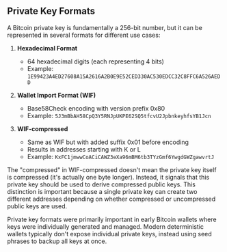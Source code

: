## Private Key Formats

A Bitcoin private key is fundamentally a 256-bit number, but it can be represented in several formats for different use cases:

1. **Hexadecimal Format**
   - 64 hexadecimal digits (each representing 4 bits)
   - Example: `1E99423A4ED27608A15A2616A2B0E9E52CED330AC530EDCC32C8FFC6A526AEDD`

2. **Wallet Import Format (WIF)**
   - Base58Check encoding with version prefix 0x80
   - Example: `5J3mBbAH58CpQ3Y5RNJpUKPE62SQ5tfcvU2JpbnkeyhfsYB1Jcn`

3. **WIF-compressed**
   - Same as WIF but with added suffix 0x01 before encoding
   - Results in addresses starting with K or L
   - Example: `KxFC1jmwwCoACiCAWZ3eXa96mBM6tb3TYzGmf6YwgdGWZgawvrtJ`

The "compressed" in WIF-compressed doesn't mean the private key itself is compressed (it's actually one byte longer). Instead, it signals that this private key should be used to derive compressed public keys. This distinction is important because a single private key can create two different addresses depending on whether compressed or uncompressed public keys are used.

Private key formats were primarily important in early Bitcoin wallets where keys were individually generated and managed. Modern deterministic wallets typically don't expose individual private keys, instead using seed phrases to backup all keys at once.
